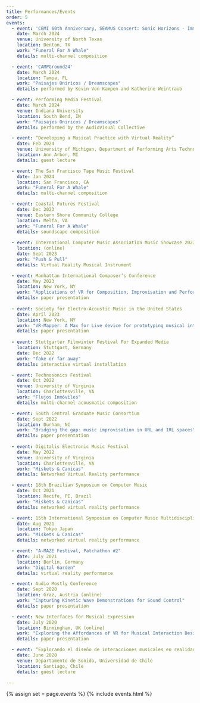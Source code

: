 ```yaml
---
title: Performances/Events
order: 5
events:
  - event: 'CEMI 60th Anniversary, SEAMUS Concert: Sonic Horizons - Immersive Realities Explored'
    date: March 2024
    venue: University of North Texas
    location: Denton, TX
    work: "Funeral For A Whale"
    details: multi-channel composition

  - event: 'CAMPGround24'
    date: March 2024
    location: Tampa, FL
    work: "Paisajes Oniricos / Dreamscapes"
    details: performed by Kevin Von Kampen and Katherine Weintraub

  - event: Performing Media Festival
    date: March 2024
    venue: Indiana University
    location: South Bend, IN
    work: "Paisajes Oniricos / Dreamscapes"
    details: performed by the AudioVisual Collective

  - event: “Developing a Musical Practice with Virtual Reality”
    date: Feb 2024
    venue: University of Michigan, Department of Performing Arts Technology
    location: Ann Arbor, MI
    details: guest lecture

  - event: The San Francisco Tape Music Festival
    date: Jan 2024
    location: San Francisco, CA
    work: "Funeral For A Whale"
    details: multi-channel composition

  - event: Coastal Futures Festival
    date: Dec 2023
    venue: Eastern Shore Community College
    location: Melfa, VA
    work: "Funeral For A Whale"
    details: soundscape composition
  
  - event: International Computer Music Association Music Showcase 2023 Latin America
    location: (online)
    date: Sept 2023
    work: "Push & Pull"
    details: Virtual Reality Musical Instrument

  - event: Manhattan International Composer’s Conference
    date: May 2023
    location: New York, NY
    work: "Applications of VR for Composition, Improvisation and Performance"
    details: paper presentation
  
  - event: Society for Electro-Acoustic Music in the United States
    date: April 2023
    location: New York, NY
    work: "VR-Mapper: A Max for Live device for prototyping musical interactions in virtual reality"
    details: paper presentation
    
  - event: Stuttgarter Filmwinter Festival For Expanded Media
    location: Stuttgart, Germany
    date: Dec 2022
    work: "fake or far away"
    details: interactive virtual installation

  - event: Technosonics Festival
    date: Oct 2022
    venue: University of Virginia
    location: Charlottesville, VA
    work: "Flujos Inmóviles"
    details: multi-channel acousmatic composition

  - event: South Central Graduate Music Consortium
    date: Sept 2022
    location: Durham, NC
    work: "Bridging the gap: music improvisation in URL and IRL spaces"
    details: paper presentation
  
  - event: Digitalis Electronic Music Festival
    date: May 2022
    venue: University of Virginia
    location: Charlottesville, VA
    work: "Miskets & Canicas"
    details: Networked Virtual Reality performance

  - event: 18th Brazilian Symposium on Computer Music
    date: Oct 2021
    location: Recife, PE, Brazil
    work: "Miskets & Canicas"
    details: networked virtual reality performance

  - event: 15th International Symposium on Computer Music Multidisciplinary Research
    date: Aug 2021
    location: Tokyo Japan
    work: "Miskets & Canicas"
    details: networked virtual reality performance

  - event: "A-MAZE Festival, Patchathon #2"
    date: July 2021
    location: Berlin, Germany
    work: "Digital Garden"
    details: virtual reality performance

  - event: Audio Mostly Conference
    date: Sept 2020
    location: Graz, Austria (online)
    work: "Capturing Kinetic Wave Demonstrations for Sound Control"
    details: paper presentation

  - event: New Interfaces for Musical Expression
    date: July 2020
    location: Birmingham, UK (online)
    work: "Exploring the Affordances of VR for Musical Interaction Design with VIMEs"
    details: paper presentation

  - event: “Explorando el diseño de interacciones musicales en realidad virtual”
    date: June 2020
    venue: Departamento de Sonido, Universidad de Chile
    location: Santiago, Chile
    details: guest lecture

---
```



{% assign set = page.events %}
{% include events.html %}
